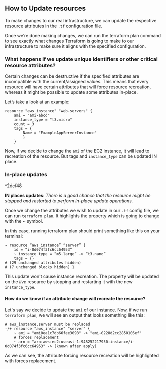 
## How to Update resources

To make changes to our real infrastructure, we can update the respective resource attributes in the `.tf` configuration file. 

Once we’re done making changes, we can run the terraform plan command to see exactly what changes Terraform is going to make to our infrastructure to make sure it aligns with the specified configuration. 

### What happens if we update unique identifiers or other critical resource attributes? 

Certain changes can be destructive if the specified attributes are incompatible with the  current/assigned values. This means that every resource will have certain attributes that will force resource recreation, whereas it might be possible to update some attributes in-place. 

Let’s take a look at an example: 

```
resource "aws_instance" "web-servers" { 
	ami = "ami-abcd" 
	instance_type = "t3.micro" 
	count = 3 
	tags = { 
		Name = "ExampleAppServerInstance"
		} 
	}
```

Now, if we decide to change the `ami` of the EC2 instance, it will lead to recreation of the resource. But tags and `instance_type` can be updated IN place.
### In-place updates

^2dcf48

**IN places updates**: *There is a good chance that the resource might be stopped and restarted to perform in-place update operations.*

Once we change the attributes we wish to update in our `.tf` config file, we can run `terraform plan`. It highlights the property which is going to change with the ~ symbol.

In this case, running terraform plan should print something like this on your terminal: 
```# aws_instance.server will be updated in-place 
~ resource “aws_instance” “server” { 
	id = “i-0d074f3fc6cc64953” 
	~ instance_type = “m5.large” -> “t3.nano” 
	tags = {} 
# (29 unchanged attributes hidden) 
# (7 unchanged blocks hidden) }
```

This update won't cause instance recreation. The property will be updated on the *live* resource by stopping and restarting it with the new `instance_type`. 
#### How do we know if an attribute change will recreate the resource? 

Let's say we decide to update the `ami` of our instance. Now, if we run `terraform plan`, we will see an output that looks something like this: 
```
# aws_instance.server must be replaced 
-/+ resource "aws_instance" "server" { 
	~ ami = "ami0ea1c7db66fee3098" -> "ami-0228d2cc2850106ef" 
	# forces replacement 
	~ arn = "arn:aws:ec2:useast-1:948252217950:instance/i-0d074f3fc6cc64953" -> (known after apply) 
```
As we can see, the attribute forcing resource recreation will be highlighted with forces replacement.
